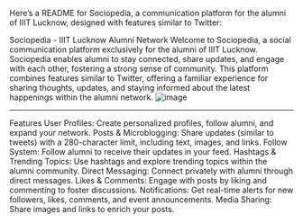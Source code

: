 
Here’s a README for Sociopedia, a communication platform for the alumni of IIIT Lucknow, designed with features similar to Twitter:

Sociopedia - IIIT Lucknow Alumni Network
Welcome to Sociopedia, a social communication platform exclusively for the alumni of IIIT Lucknow. Sociopedia enables alumni to stay connected, share updates, and engage with each other, fostering a strong sense of community. This platform combines features similar to Twitter, offering a familiar experience for sharing thoughts, updates, and staying informed about the latest happenings within the alumni network.
![image](https://github.com/user-attachments/assets/2de25e5d-4efe-4c1e-be45-aa1367c4caa0)

---------------------------------
Features
User Profiles: Create personalized profiles, follow alumni, and expand your network.
Posts & Microblogging: Share updates (similar to tweets) with a 280-character limit, including text, images, and links.
Follow System: Follow alumni to receive their updates in your feed.
Hashtags & Trending Topics: Use hashtags and explore trending topics within the alumni community.
Direct Messaging: Connect privately with alumni through direct messages.
Likes & Comments: Engage with posts by liking and commenting to foster discussions.
Notifications: Get real-time alerts for new followers, likes, comments, and event announcements.
Media Sharing: Share images and links to enrich your posts.
